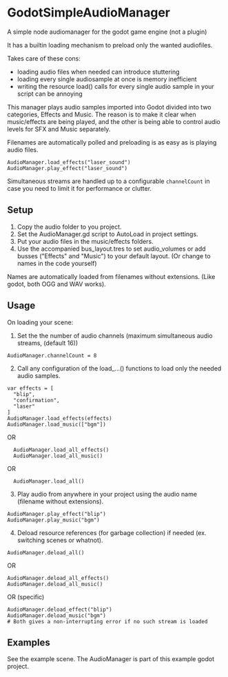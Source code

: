 # GodotSimpleAudioManager
A simple node audiomanager for the godot game engine (not a plugin)

It has a builtin loading mechanism to preload only the wanted audiofiles.

Takes care of these cons:
- loading audio files when needed can introduce stuttering
- loading every single audiosample at once is memory inefficient
- writing the resource load() calls for every single audio sample in your script can be annoying

This manager plays audio samples imported into Godot divided into two categories, Effects and Music. The reason is to make it clear when music/effects are being played, and the other is being able to control audio levels for SFX and Music separately.

Filenames are automatically polled and preloading is as easy as is playing audio files.
```
AudioManager.load_effects("laser_sound")
AudioManager.play_effect("laser_sound")
```

Simultaneous streams are handled up to a configurable `channelCount` in case you need to limit it for performance or clutter.

## Setup
1. Copy the audio folder to you project.
2. Set the AudioManager.gd script to AutoLoad in project settings.
3. Put your audio files in the music/effects folders.
4. Use the accompanied bus_layout.tres to set audio_volumes or add busses ("Effects" and "Music") to your default layout. (Or change to names in the code yourself)

Names are automatically loaded from filenames without extensions. (Like godot, both OGG and WAV works).

## Usage
On loading your scene:
1. Set the the number of audio channels (maximum simultaneous audio streams, (default 16))
```
AudioManager.channelCount = 8
```
2. Call any configuration of the load_...() functions to load only the needed audio samples.

```
var effects = [
  "blip",
  "confirmation",
  "laser"
]
AudioManager.load_effects(effects)
AudioManager.load_music(["bgm"])
```

OR
```
  AudioManager.load_all_effects()
  AudioManager.load_all_music()
```

OR
```
  AudioManager.load_all()
```
3. Play audio from anywhere in your project using the audio name (filename without extensions).
```
AudioManager.play_effect("blip")
AudioManager.play_music("bgm")
```
4. Deload resource references (for garbage collection) if needed (ex. switching scenes or whatnot).
```
AudioManager.deload_all()
```
OR
```
AudioManager.deload_all_effects()
AudioManager.deload_all_music()
```
OR (specific)
```
AudioManager.deload_effect("blip")
AudioManager.deload_music("bgm")
# Both gives a non-interrupting error if no such stream is loaded
```

## Examples
See the example scene. The AudioManager is part of this example godot project.
